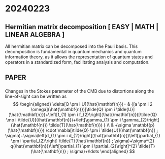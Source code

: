 
# 20240223

## Hermitian matrix decomposition [ EASY | MATH | LINEAR ALGEBRA ]

All hermitian matrix can be decomposed into the Pauli basis. This decomposition is fundamental in quantum mechanics and quantum information theory, as it allows the representation of quantum states and operators in a standardized form, facilitating analysis and computation.

## PAPER

### 

Changes in the Stokes parameter of the CMB due to distortions along the line-of-sight can be written as
$$
\begin{aligned}
\delta[Q \pm i U](\hat{\mathbf{n}})= & {[a \pm i 2 \omega](\hat{\mathbf{n}})[\tilde{Q} \pm i \tilde{U}](\hat{\mathbf{n}})+\left[f_{1} \pm i f_{2}\right](\hat{\mathbf{n}})[\tilde{Q} \mp i \tilde{U}](\hat{\mathbf{n}})+\left[\gamma_{1} \pm i \gamma_{2}\right](\hat{\mathbf{n}}) \tilde{T}(\hat{\mathbf{n}}) } \\
& +\sigma \mathbf{p}(\hat{\mathbf{n}}) \cdot \nabla[\tilde{Q} \pm i \tilde{U}](\hat{\mathbf{n}} ; \sigma)+\sigma\left[d_{1} \pm i d_{2}\right](\hat{\mathbf{n}})\left[\partial_{1} \pm i \partial_{2}\right] \tilde{T}(\hat{\mathbf{n}} ; \sigma)+\sigma^{2} q(\hat{\mathbf{n}})\left[\partial_{1} \pm i \partial_{2}\right]^{2} \tilde{T}(\hat{\mathbf{n}} ; \sigma)+\ldots
\end{aligned}
$$